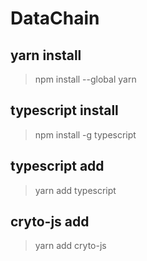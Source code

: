# DataChain

## yarn install 
> npm install --global yarn

## typescript install 
> npm install -g typescript

## typescript add
> yarn add typescript

## cryto-js add
> yarn add cryto-js
